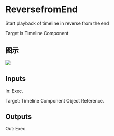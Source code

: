 # ReversefromEnd

Start playback of timeline in reverse from the end

Target is Timeline Component

## 图示

![]($-20221218-18283027.png)

## Inputs

In: Exec.

Target: Timeline Component Object Reference.  

## Outputs

Out: Exec.

